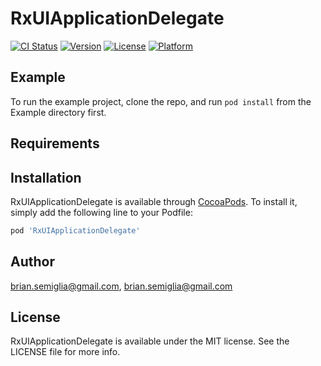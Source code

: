 # RxUIApplicationDelegate

[![CI Status](https://img.shields.io/travis/brian.semiglia@gmail.com/RxUIApplicationDelegate.svg?style=flat)](https://travis-ci.org/brian.semiglia@gmail.com/RxUIApplicationDelegate)
[![Version](https://img.shields.io/cocoapods/v/RxUIApplicationDelegate.svg?style=flat)](https://cocoapods.org/pods/RxUIApplicationDelegate)
[![License](https://img.shields.io/cocoapods/l/RxUIApplicationDelegate.svg?style=flat)](https://cocoapods.org/pods/RxUIApplicationDelegate)
[![Platform](https://img.shields.io/cocoapods/p/RxUIApplicationDelegate.svg?style=flat)](https://cocoapods.org/pods/RxUIApplicationDelegate)

## Example

To run the example project, clone the repo, and run `pod install` from the Example directory first.

## Requirements

## Installation

RxUIApplicationDelegate is available through [CocoaPods](https://cocoapods.org). To install
it, simply add the following line to your Podfile:

```ruby
pod 'RxUIApplicationDelegate'
```

## Author

brian.semiglia@gmail.com, brian.semiglia@gmail.com

## License

RxUIApplicationDelegate is available under the MIT license. See the LICENSE file for more info.
